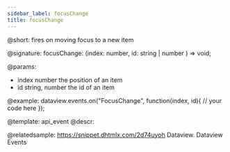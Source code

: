 ```yaml
---
sidebar_label: focusChange
title: focusChange
---          
```


@short: fires on moving focus to a new item

@signature: focusChange: (index: number, id: string | number ) => void;

@params:
- index 	number 				the position of an item
- id 		string, number 		the id of an item


@example:
dataview.events.on("FocusChange", function(index, id){
    // your code here
});


@template: api_event
@descr:


@relatedsample:
https://snippet.dhtmlx.com/2d74uyoh	Dataview. Dataview Events
